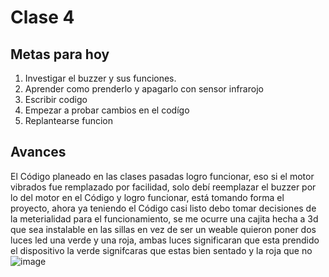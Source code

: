# Clase 4 
## Metas para hoy

1. Investigar el buzzer y sus funciones.
1. Aprender como  prenderlo y apagarlo con sensor infrarojo
1. Escribir codigo
1. Empezar a probar cambios en el codígo
1. Replantearse funcion
## Avances
El Código planeado en las clases pasadas logro funcionar, eso si el motor vibrados fue remplazado por facilidad, solo debí reemplazar el buzzer por lo del motor en el Código y logro funcionar, está tomando forma el proyecto, ahora ya teniendo el Código casi listo debo tomar decisiones de la meterialidad para el funcionamiento, se me ocurre una cajita hecha a 3d que sea instalable en las sillas en vez de ser un weable quieron poner dos luces led una verde y una roja, ambas luces significaran que esta prendido el dispositivo la verde signifcaras que estas bien sentado y la roja que no 
![image](https://github.com/GermanGallardo/dis145/assets/164402341/f372f517-3cf1-4ea0-8473-c15d3e85bf29)
